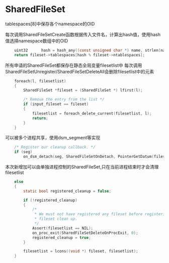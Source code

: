 # SharedFileSet


tablespaces[8]中保存各个namespace的OID

每次调用SharedFileSetCreate函数根据传入文件名，计算出hash值，使用hash值选择namespace数组中的OID
```c
	uint32		hash = hash_any((const unsigned char *) name, strlen(name));
	return fileset->tablespaces[hash % fileset->ntablespaces];
```

所有申请的SharedFileSet都保存在静态全局变量filesetlist中
每次调用SharedFileSetUnregister/SharedFileSetDeleteAll会删除filesetlist中的元素
```c
	foreach(l, filesetlist)
	{
		SharedFileSet *fileset = (SharedFileSet *) lfirst(l);

		/* Remove the entry from the list */
		if (input_fileset == fileset)
		{
			filesetlist = foreach_delete_current(filesetlist, l);
			return;
		}
	}
```


可以被多个进程共享，使用dsm_segment等实现
```c
	/* Register our cleanup callback. */
	if (seg)
		on_dsm_detach(seg, SharedFileSetOnDetach, PointerGetDatum(fileset));

```

本次新增加可以由单独进程控制的SharedFileSet,只在当前进程结束时才会清理filesetlist
```c
	else
	{
		static bool registered_cleanup = false;

		if (!registered_cleanup)
		{
			/*
			 * We must not have registered any fileset before registering the
			 * fileset clean up.
			 */
			Assert(filesetlist == NIL);
			on_proc_exit(SharedFileSetDeleteOnProcExit, 0);
			registered_cleanup = true;
		}

		filesetlist = lcons((void *) fileset, filesetlist);
	}
```